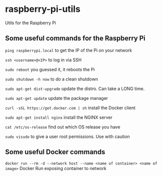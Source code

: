 # raspberry-pi-utils
Utils for the Raspberry Pi

## Some useful commands for the Raspberry Pi

`ping raspberrypi.local` to get the IP of the Pi on your network

`ssh <username>@<IP>` to log in via SSH

`sudo reboot` you guessed it, it reboots the Pi

`sudo shutdown -h now` to do a clean shutdown

`sudo apt-get dist-upgrade` update the distro. Can take a LONG time.

`sudo apt-get update` update the package manager

`curl -sSL https://get.docker.com | sh` install the Docker client

`sudo apt-get install nginx` install the NGINX server

`cat /etc/os-release` find out which OS release you have

`sudo visudo` to give a user root permissions. Use with caution

## Some useful Docker commands

`docker run --rm -d --network host --name <name of container> <name of image>` Docker Run exposing container to network
